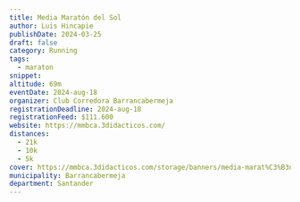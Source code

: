 ```yaml
---
title: Media Maratón del Sol
author: Luis Hincapie
publishDate: 2024-03-25
draft: false
category: Running
tags:
  - maraton
snippet:
altitude: 69m
eventDate: 2024-aug-18
organizer: Club Corredora Barrancabermeja
registrationDeadline: 2024-aug-18
registrationFeed: $111.600
website: https://mmbca.3didacticos.com/
distances:
  - 21k
  - 10k
  - 5k
cover: https://mmbca.3didacticos.com/storage/banners/media-marat%C3%B3n-del-sol-xl.png
municipality: Barrancabermeja
department: Santander
---
```

